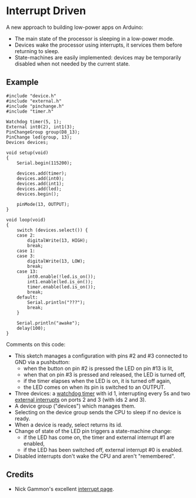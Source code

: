 Interrupt Driven
================

A new approach to building low-power apps on Arduino:
* The main state of the processor is sleeping in a low-power mode.
* Devices wake the processor using interrupts, it services them before returning to sleep.
* State-machines are easily implemented: devices may be temporarily disabled when not needed by the current state.

Example
-------

    #include "device.h"
    #include "external.h"
    #include "pinchange.h"
    #include "timer.h"
    
    Watchdog timer(5, 1);
    External int0(2), int1(3);
    PinChangeGroup group(D8_13);
    PinChange led(group, 13);
    Devices devices;
    
    void setup(void)
    {
    	Serial.begin(115200);
    
    	devices.add(timer);
    	devices.add(int0);
    	devices.add(int1);
        devices.add(led);
    	devices.begin();
    	 
    	pinMode(13, OUTPUT);
    }
    
    void loop(void)
    {
    	switch (devices.select()) {
    	case 2:
    		digitalWrite(13, HIGH);
    		break;
    	case 1:
    	case 3:
    		digitalWrite(13, LOW);
    		break;
    	case 13:
            int0.enable(!led.is_on());
            int1.enable(led.is_on());
            timer.enable(led.is_on());
    		break;
    	default:
    		Serial.println("???");
    		break;
    	}
    
    	Serial.println("awake");
    	delay(100);
    }

Comments on this code:
* This sketch manages a configuration with pins #2 and #3 connected to GND via a pushbutton:
  - when the button on pin #2 is pressed the LED on pin #13 is lit,
  - when that on pin #3 is pressed and released, the LED is turned off,
  - if the timer elapses when the LED is on, it is turned off again,
  - the LED comes on when its pin is switched to an OUTPUT.
* Three devices: a 
[watchdog timer](http://evothings.com/watchdog-timers-how-to-reduce-power-usage-in-your-arduino-projects/) 
  with id 1, interrupting every 5s and two
  [external interrupts](http://gonium.net/md/2006/12/20/handling-external-interrupts-with-arduino/) 
  on ports 2 and 3 (with ids 2 and 3).
* A device group ("devices") which manages them.
* Selecting on the device group sends the CPU to sleep if no device is ready.
* When a device is ready, select returns its id.
* Change of state of the LED pin triggers a state-machine change: 
  - if the LED has come on, the timer and external interrupt #1 are enabled, 
  - if the LED has been switched off, external interrupt #0 is enabled.
* Disabled interrupts don't wake the CPU and aren't "remembered".

Credits
-------
* Nick Gammon's excellent [interrupt page](http://gammon.com.au/interrupts).
